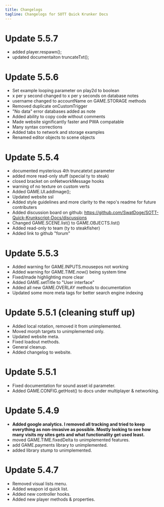 ```yaml
---
title: Changelogs
tagline: Changelogs for SOTT Quick Krunker Docs
---
```


# Update 5.5.7
- added player.respawn();
- updated documentaiton truncateTxt();

# Update 5.5.6
- Set example looping parameter on play2d to boolean
- x per y second changed to x per y seconds on database notes
- username changed to accountName on GAME.STORAGE methods
- Removed duplicate onCustomTrigger
- "No data" error databases added as note
- Added ability to copy code without comments
- Made website significantly faster and PWA compatable
- Many syntax corrections
- Added tabs to network and storage examples
- Renamed editor objects to scene objects

# Update 5.5.4
- documented mysterious 4th truncatetxt parameter
- added more read-only stuff (special ty to steak)
- closed bracket on onNetworkMessage hooks
- warning of no texture on custom verts
- Added GAME.UI.addImage();
- Updated website ssl
- Added style guidelines and more clarity to the repo's readme for future contributers
- Added discussion board on github: https://github.com/SwatDoge/SOTT-Quick-Krunkscript-Docs/discussions
- Changed GAME.SCENE.list() to GAME.OBJECTS.list()
- Added read-only to team (ty to steakfisher)
- Added link to github "forum"

# Update 5.5.3
- Added warning for GAME.INPUTS.mousepos not working
- Added warning for GAME.TIME.now() being system time
- Fixed/made highlighting more clear
- Added GAME.setTitle to "User interface"
- Added all new GAME.OVERLAY methods to documentation
- Updated some more meta tags for better search engine indexing

# Update 5.5.1 (cleaning stuff up)
- Added local rotation, removed it from unimplemented.
- Moved morph targets to unimplemented only.
- Updated website meta.
- Fixed loadout methods.
- General cleanup.
- Added changelog to website.

# Update 5.5.1
- Fixed documentation for sound asset id parameter.
- Added GAME.CONFIG.getHost() to docs under multiplayer & networking.

# Update 5.4.9
- **Added google analytics. I removed all tracking and tried to keep everything as non-invasive as possible. Mostly looking to see how many visits my sites gets and what functionality get used least.**
- moved GAME.TIME.fixedDelta to unimplemented features.
- add GAME.payments library to unimplemented.
- added library stump to unimplemented.

# Update 5.4.7
- Removed visual lists menu. 
- Added weapon id quick list. 
- Added new controller hooks. 
- Added new player methods & properties.

